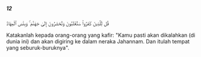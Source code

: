 ##### 12

<span class="ayah">قُل لِّلَّذِينَ كَفَرُوا۟ سَتُغْلَبُونَ وَتُحْشَرُونَ إِلَىٰ جَهَنَّمَ ۚ وَبِئْسَ ٱلْمِهَادُ</span>

<span class="ayah_translation">Katakanlah kepada orang-orang yang kafir: "Kamu pasti akan dikalahkan (di dunia ini) dan akan digiring ke dalam neraka Jahannam. Dan itulah tempat yang seburuk-buruknya".</span>
